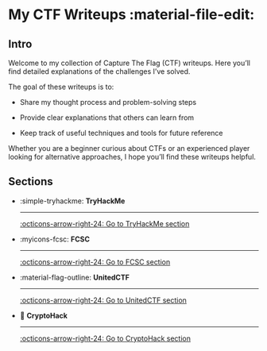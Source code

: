 # My CTF Writeups :material-file-edit:

## Intro

Welcome to my collection of Capture The Flag (CTF) writeups.
Here you’ll find detailed explanations of the challenges I’ve solved.

The goal of these writeups is to:

- Share my thought process and problem-solving steps

- Provide clear explanations that others can learn from

- Keep track of useful techniques and tools for future reference

Whether you are a beginner curious about CTFs or an experienced player looking for alternative approaches, I hope you’ll find these writeups helpful.

## Sections

<div class="grid cards" markdown>

-   :simple-tryhackme: __TryHackMe__

    ---

    [:octicons-arrow-right-24: Go to TryHackMe section](tryhackme/README.md)

-   :myicons-fcsc: __FCSC__

    ---

    [:octicons-arrow-right-24: Go to FCSC section](fcsc/README.md)

-   :material-flag-outline: __UnitedCTF__

    ---

    [:octicons-arrow-right-24: Go to UnitedCTF section](unitedctf/README.md)

-   :brain: __CryptoHack__

    ---

    [:octicons-arrow-right-24: Go to CryptoHack section](cryptohack/README.md)


</div>
